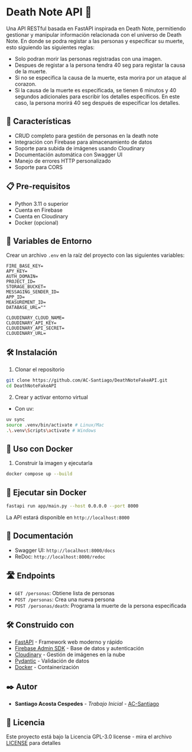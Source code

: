 # Death Note API 📓

Una API RESTful basada en FastAPI inspirada en Death Note, permitiendo gestionar y manipular información relacionada con el universo de Death Note. En donde se podra registar a las personas y especificar su muerte, esto siguiendo las siguientes reglas:

- Solo podran morir las personas registradas con una imagen.
- Despues de registar a la persona tendra 40 seg para registar la causa de la muerte.
- Si no se especifica la causa de la muerte, esta morira por un ataque al corazon.
- Si la causa de la muerte es especificada, se tienen 6 minutos y 40 segundos adicionales para escribir los detalles específicos. En este caso, la persona morirá 40 seg después de especificar los detalles.

## 🚀 Características

- CRUD completo para gestión de personas en la death note
- Integración con Firebase para almacenamiento de datos
- Soporte para subida de imágenes usando Cloudinary
- Documentación automática con Swagger UI
- Manejo de errores HTTP personalizado
- Soporte para CORS

## 📋 Pre-requisitos

- Python 3.11 o superior
- Cuenta en Firebase
- Cuenta en Cloudinary
- Docker (opcional)

## 🔧 Variables de Entorno

Crear un archivo `.env` en la raíz del proyecto con las siguientes variables:

```env
FIRE_BASE_KEY=
APY_KEY=
AUTH_DOMAIN=
PROJECT_ID=
STORAGE_BUCKET=
MESSAGING_SENDER_ID=
APP_ID=
MEASUREMENT_ID=
DATABASE_URL=""

CLOUDINARY_CLOUD_NAME=
CLOUDINARY_API_KEY=
CLOUDINARY_API_SECRET=
CLOUDINARY_URL=
```

## 🛠️ Instalación

1. Clonar el repositorio
```bash
git clone https://github.com/AC-Santiago/DeathNoteFakeAPI.git
cd DeathNoteFakeAPI
```

2. Crear y activar entorno virtual


- Con uv:
```bash
uv sync
source .venv/bin/activate # Linux/Mac
.\.venv\Scripts\activate # Windows
```


## 🐳 Uso con Docker

1. Construir la imagen y ejecutarla

```bash
docker compose up --build
```



## 🚀 Ejecutar sin Docker

```bash
fastapi run app/main.py --host 0.0.0.0 --port 8000
```

La API estará disponible en `http://localhost:8000`

## 📖 Documentación

- Swagger UI: `http://localhost:8000/docs`
- ReDoc: `http://localhost:8000/redoc`

## 🛣️ Endpoints

- `GET /personas`: Obtiene lista de personas
- `POST /personas`: Crea una nueva persona
- `POST /personas/death`: Programa la muerte de la persona especificada

## 🛠️ Construido con

- [FastAPI](https://fastapi.tiangolo.com/) - Framework web moderno y rápido
- [Firebase Admin SDK](https://firebase.google.com/docs/admin/setup) - Base de datos y autenticación
- [Cloudinary](https://cloudinary.com/) - Gestión de imágenes en la nube
- [Pydantic](https://pydantic-docs.helpmanual.io/) - Validación de datos
- [Docker](https://www.docker.com/) - Containerización

## ✒️ Autor

* **Santiago Acosta Cespedes** - *Trabajo Inicial* - [AC-Santiago](https://github.com/AC-Santiago)

## 📄 Licencia

Este proyecto está bajo la Licencia  GPL-3.0 license  - mira el archivo [LICENSE](LICENSE) para detalles
